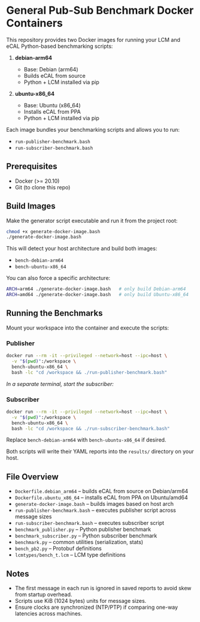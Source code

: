 # General Pub-Sub Benchmark Docker Containers

This repository provides two Docker images for running your LCM and eCAL Python-based benchmarking scripts:

1. **debian-arm64**

   * Base: Debian (arm64)
   * Builds eCAL from source
   * Python + LCM installed via pip

2. **ubuntu-x86\_64**

   * Base: Ubuntu (x86\_64)
   * Installs eCAL from PPA
   * Python + LCM installed via pip

Each image bundles your benchmarking scripts and allows you to run:

* `run-publisher-benchmark.bash`
* `run-subscriber-benchmark.bash`

## Prerequisites

* Docker (>= 20.10)
* Git (to clone this repo)

## Build Images

Make the generator script executable and run it from the project root:

```bash
chmod +x generate-docker-image.bash
./generate-docker-image.bash
```

This will detect your host architecture and build both images:

* `bench-debian-arm64`
* `bench-ubuntu-x86_64`

You can also force a specific architecture:

```bash
ARCH=arm64 ./generate-docker-image.bash   # only build Debian-arm64
ARCH=amd64 ./generate-docker-image.bash   # only build Ubuntu-x86_64
```

## Running the Benchmarks

Mount your workspace into the container and execute the scripts:

### Publisher

```bash
docker run --rm -it --privileged --network=host --ipc=host \
  -v "$(pwd)":/workspace \
  bench-ubuntu-x86_64 \
  bash -lc "cd /workspace && ./run-publisher-benchmark.bash"
```

*In a separate terminal, start the subscriber:*

### Subscriber

```bash
docker run --rm -it --privileged --network=host --ipc=host \
  -v "$(pwd)":/workspace \
  bench-ubuntu-x86_64 \
  bash -lc "cd /workspace && ./run-subscriber-benchmark.bash"
```

Replace `bench-debian-arm64` with `bench-ubuntu-x86_64` if desired.

Both scripts will write their YAML reports into the `results/` directory on your host.

## File Overview

* `Dockerfile.debian_arm64`            – builds eCAL from source on Debian/arm64
* `Dockerfile.ubuntu_x86_64`           – installs eCAL from PPA on Ubuntu/amd64
* `generate-docker-image.bash`         – builds images based on host arch
* `run-publisher-benchmark.bash`       – executes publisher script across message sizes
* `run-subscriber-benchmark.bash`      – executes subscriber script
* `benchmark_publisher.py`             – Python publisher benchmark
* `benchmark_subscriber.py`            – Python subscriber benchmark
* `benchmark.py`                       – common utilities (serialization, stats)
* `bench_pb2.py`                       – Protobuf definitions
* `lcmtypes/bench_t.lcm`               – LCM type definitions

## Notes

* The first message in each run is ignored in saved reports to avoid skew from startup overhead.
* Scripts use KiB (1024 bytes) units for message sizes.
* Ensure clocks are synchronized (NTP/PTP) if comparing one-way latencies across machines.
